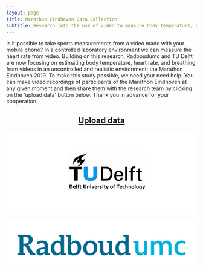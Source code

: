 ```yaml
---
layout: page
title: Marathon Eindhoven Data Collection
subtitle: Research into the use of video to measure body temperature, heart rate and respiration.
---
```


<body>

Is it possible to take sports measurements from a video made with your mobile phone? In a controlled laboratory environment we can measure the heart rate from video. Building on this research, Radboudumc and TU Delft are now focusing on estimating body temperature, heart rate, and breathing from videos in an uncontrolled and realistic environment: the Marathon Eindhoven 2019. To make this study possible, we need your need help. You can make video recordings of participants of the Marathon Eindhoven at any given moment and then share them with the research team by clicking on the 'upload data' button below. Thank you in advance for your cooperation.


<div align="center">

<h2><a href="http://marathoneindhovendata.ewi.tudelft.nl/">Upload data</a> </h2>
</div>


![TU Delft](Delft.jpeg)


![RadboudUMC](Radboudumc_700px_RGB.jpg)


</body>
